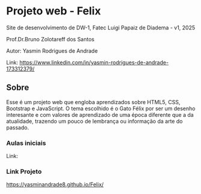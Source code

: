# Projeto web - Felix
Site de desenvolvimento de DW-1, Fatec Luigi Papaiz de Diadema - v1, 2025

Prof.Dr.Bruno Zolotareff dos Santos

Autor: Yasmin Rodrigues de Andrade 

Link: https://www.linkedin.com/in/yasmin-rodrigues-de-andrade-173312379/

## Sobre
Esse é um projeto web que engloba aprendizados sobre HTML5, CSS, Bootstrap e JavaScript. O tema escolhido é o Gato Félix por ser um desenho interesante e com valores de aprendizado de uma época diferente que a da atualidade, trazendo um pouco de lembrança ou informação da arte do passado.

### Aulas iniciais
Link:

### Link Projeto
https://yasminandrade8.github.io/Felix/
